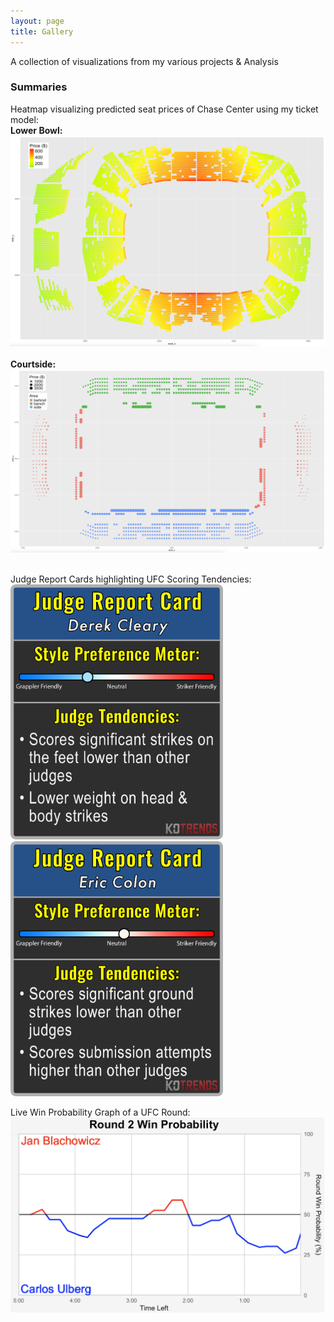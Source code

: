 ```yaml
---
layout: page
title: Gallery
---
```


A collection of visualizations from my various projects & Analysis

### Summaries
Heatmap visualizing predicted seat prices of Chase Center using my ticket model: &nbsp;<br>
**Lower Bowl:** &nbsp;<br>
<img src="/assets/nba/lb_heatmap.png" alt="Image" width="600"/> &nbsp;<br>
**Courtside:** &nbsp;<br>
<img src="/assets/nba/cs_size_graph.png" alt="Image" width="600"/>  &nbsp;<br>

Judge Report Cards highlighting UFC Scoring Tendencies: &nbsp;<br>
<img src="/assets/ufc/cleary_report_card.png" alt="Image" width="340"/>
<img src="/assets/ufc/colon_report_card.png" alt="Image" width="340"/> 

Live Win Probability Graph of a UFC Round: &nbsp;<br>
<img src="/assets/ufc/win_prob_graph.png" alt="Image" width="700"/>

